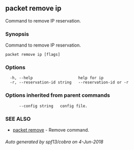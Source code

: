 ## packet remove ip

Command to remove IP reservation.

### Synopsis

Command to remove IP reservation.

```
packet remove ip [flags]
```

### Options

```
  -h, --help                    help for ip
  -r, --reservation-id string   --reservation-id or -r
```

### Options inherited from parent commands

```
      --config string   config file.
```

### SEE ALSO

* [packet remove](packet_remove.md)	 - Remove command.

###### Auto generated by spf13/cobra on 4-Jun-2018
